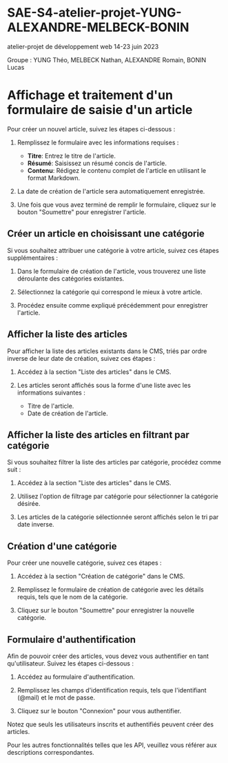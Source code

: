 # SAE-S4-atelier-projet-YUNG-ALEXANDRE-MELBECK-BONIN
atelier-projet de développement web 14-23 juin 2023

Groupe : 
YUNG Théo, 
MELBECK Nathan,
ALEXANDRE Romain,
BONIN Lucas

# Affichage et traitement d'un formulaire de saisie d'un article

Pour créer un nouvel article, suivez les étapes ci-dessous :

1. Remplissez le formulaire avec les informations requises :
   - **Titre**: Entrez le titre de l'article.
   - **Résumé**: Saisissez un résumé concis de l'article.
   - **Contenu**: Rédigez le contenu complet de l'article en utilisant le format Markdown.

2. La date de création de l'article sera automatiquement enregistrée.

3. Une fois que vous avez terminé de remplir le formulaire, cliquez sur le bouton "Soumettre" pour enregistrer l'article.

## Créer un article en choisissant une catégorie

Si vous souhaitez attribuer une catégorie à votre article, suivez ces étapes supplémentaires :

1. Dans le formulaire de création de l'article, vous trouverez une liste déroulante des catégories existantes.

2. Sélectionnez la catégorie qui correspond le mieux à votre article.

3. Procédez ensuite comme expliqué précédemment pour enregistrer l'article.

## Afficher la liste des articles

Pour afficher la liste des articles existants dans le CMS, triés par ordre inverse de leur date de création, suivez ces étapes :

1. Accédez à la section "Liste des articles" dans le CMS.

2. Les articles seront affichés sous la forme d'une liste avec les informations suivantes :
   - Titre de l'article.
   - Date de création de l'article.

## Afficher la liste des articles en filtrant par catégorie

Si vous souhaitez filtrer la liste des articles par catégorie, procédez comme suit :

1. Accédez à la section "Liste des articles" dans le CMS.

2. Utilisez l'option de filtrage par catégorie pour sélectionner la catégorie désirée.

3. Les articles de la catégorie sélectionnée seront affichés selon le tri par date inverse.

## Création d'une catégorie

Pour créer une nouvelle catégorie, suivez ces étapes :

1. Accédez à la section "Création de catégorie" dans le CMS.

2. Remplissez le formulaire de création de catégorie avec les détails requis, tels que le nom de la catégorie.

3. Cliquez sur le bouton "Soumettre" pour enregistrer la nouvelle catégorie.

## Formulaire d'authentification

Afin de pouvoir créer des articles, vous devez vous authentifier en tant qu'utilisateur. Suivez les étapes ci-dessous :

1. Accédez au formulaire d'authentification.

2. Remplissez les champs d'identification requis, tels que l'identifiant (@mail) et le mot de passe.

3. Cliquez sur le bouton "Connexion" pour vous authentifier.

Notez que seuls les utilisateurs inscrits et authentifiés peuvent créer des articles.

Pour les autres fonctionnalités telles que les API, veuillez vous référer aux descriptions correspondantes.

